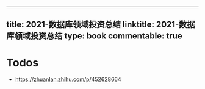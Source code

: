 
---
title: 2021-数据库领域投资总结
linktitle: 2021-数据库领域投资总结
type: book
commentable: true
---

# Todos

- https://zhuanlan.zhihu.com/p/452628664
    